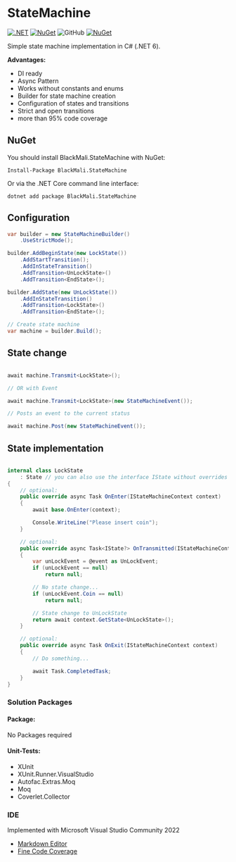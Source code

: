 # StateMachine

[![.NET](https://github.com/blackmali/StateMachine/actions/workflows/ci.yml/badge.svg)](https://github.com/blackmali/StateMachine/actions/workflows/ci.yml)
[![NuGet](https://img.shields.io/nuget/vpre/BlackMali.StateMachine.svg)](https://www.nuget.org/packages/BlackMali.StateMachine)
![GitHub](https://img.shields.io/github/license/blackmali/statemachine)
[![NuGet](https://img.shields.io/nuget/dt/BlackMali.StateMachine.svg)](https://www.nuget.org/packages/BlackMali.StateMachine) 

Simple state machine implementation in C# (.NET 6).

**Advantages:**
- DI ready
- Async Pattern
- Works without constants and enums
- Builder for state machine creation
- Configuration of states and transitions
- Strict and open transitions
- more than 95% code coverage

## NuGet

You should install BlackMali.StateMachine with NuGet:
	
	Install-Package BlackMali.StateMachine

Or via the .NET Core command line interface:

	dotnet add package BlackMali.StateMachine


## Configuration

```csharp
var builder = new StateMachineBuilder()
	.UseStrictMode();

builder.AddBeginState(new LockState())
	.AddStartTransition();
	.AddInStateTransition()
	.AddTransition<UnLockState>()
	.AddTransition<EndState>();

builder.AddState(new UnLockState())
	.AddInStateTransition()
	.AddTransition<LockState>()
	.AddTransition<EndState>();

// Create state machine
var machine = builder.Build();

```

## State change

```csharp

await machine.Transmit<LockState>();

// OR with Event

await machine.Transmit<LockState>(new StateMachineEvent());

// Posts an event to the current status

await machine.Post(new StateMachineEvent());

```

## State implementation

```csharp

internal class LockState 
	: State // you can also use the interface IState without overrides
{
	// optional:
	public override async Task OnEnter(IStateMachineContext context)
	{
		await base.OnEnter(context);

		Console.WriteLine("Please insert coin");
	}

	// optional:
	public override async Task<IState?> OnTransmitted(IStateMachineContext context, StateMachineEvent @event)
	{
		var unLockEvent = @event as UnLockEvent;
		if (unLockEvent == null)
			return null;

		// No state change...
		if (unLockEvent.Coin == null)
			return null;

		// State change to UnLockState
		return await context.GetState<UnLockState>();
	}

	// optional:
	public override async Task OnExit(IStateMachineContext context)
	{
		// Do something...

		await Task.CompletedTask;
	}
}

```

### Solution Packages

#### Package:
 No Packages required

#### Unit-Tests:
- XUnit
- XUnit.Runner.VisualStudio
- Autofac.Extras.Moq
- Moq
- Coverlet.Collector

### IDE
Implemented with Microsoft Visual Studio Community 2022

- [Markdown Editor](https://github.com/MadsKristensen/MarkdownEditor2022)
- [Fine Code Coverage](https://marketplace.visualstudio.com/items?itemName=FortuneNgwenya.FineCodeCoverage)